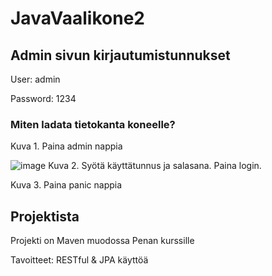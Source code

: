 # JavaVaalikone2

## Admin sivun kirjautumistunnukset

User: admin

Password: 1234
 
 
### Miten ladata tietokanta koneelle?


Kuva 1. Paina admin nappia


![image](https://user-images.githubusercontent.com/67522407/168488225-5855a1ac-a9bc-4fb0-bde0-b10ed84eb7b7.png)
Kuva 2. Syötä käyttätunnus ja salasana. Paina login.

Kuva 3. Paina panic nappia

## Projektista
Projekti on Maven muodossa
Penan kurssille

Tavoitteet:
RESTful & JPA käyttöä
